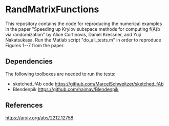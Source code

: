 # RandMatrixFunctions
This repository contains the code for reproducing the numerical examples in the paper "Speeding up Krylov subspace methods for computing f(A)b via randomization" by Alice Cortinovis, Daniel Kressner, and Yuji Nakatsukasa. Run the Matlab script "do_all_tests.m" in order to reproduce Figures 1--7 from the paper.

## Dependencies
The following toolboxes are needed to run the tests:
- sketched_fAb code https://github.com/MarcelSchweitzer/sketched_fAb
- Blendenpik https://github.com/haimav/Blendenpik

## References
https://arxiv.org/abs/2212.12758
